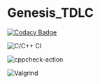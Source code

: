 # Genesis_TDLC

[![Codacy Badge](https://api.codacy.com/project/badge/Grade/254e072a53a64e7b91eac1e3dbea2a04)](https://app.codacy.com/gh/prithviwarrior/Genesis_TDLC?utm_source=github.com&utm_medium=referral&utm_content=prithviwarrior/Genesis_TDLC&utm_campaign=Badge_Grade)


![C/C++ CI](https://github.com/prithviwarrior/Genesis_TDLC/workflows/C/C++%20CI/badge.svg)

![cppcheck-action](https://github.com/prithviwarrior/Genesis_TDLC/workflows/cppcheck-action/badge.svg?branch=main)

![Valgrind](https://github.com/prithviwarrior/Genesis_TDLC/workflows/Valgrind/badge.svg)



